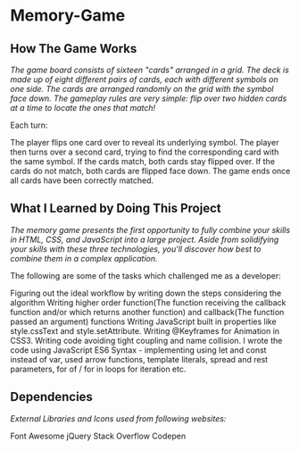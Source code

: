 # Memory-Game

## How The Game Works
_The game board consists of sixteen "cards" arranged in a grid. The deck is made up of eight different pairs of cards, each with different symbols on one side. The cards are arranged randomly on the grid with the symbol face down. The gameplay rules are very simple: flip over two hidden cards at a time to locate the ones that match!_

Each turn:

The player flips one card over to reveal its underlying symbol.
The player then turns over a second card, trying to find the corresponding card with the same symbol.
If the cards match, both cards stay flipped over.
If the cards do not match, both cards are flipped face down.
The game ends once all cards have been correctly matched.

## What I Learned by Doing This Project
_The memory game presents the first opportunity to fully combine your skills in HTML, CSS, and JavaScript into a large project. Aside from solidifying your skills with these three technologies, you'll discover how best to combine them in a complex application._

The following are some of the tasks which challenged me as a developer:

Figuring out the ideal workflow by writing down the steps considering the algorithm
Writing higher order function(The function receiving the callback function and/or which returns another function) and callback(The function passed an argument) functions
Writing JavaScript built in properties like style.cssText and style.setAttribute.
Writing @Keyframes for Animation in CSS3.
Writing code avoiding tight coupling and name collision.
I wrote the code using JavaScript ES6 Syntax - implementing using let and const instead of var, used arrow functions, template literals, spread and rest parameters, for of / for in loops for iteration etc.

## Dependencies
_External Libraries and Icons used from following websites:_

Font Awesome
jQuery
Stack Overflow
Codepen

